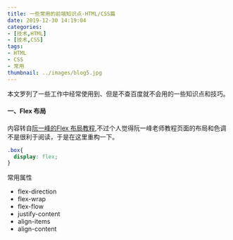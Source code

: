 ```yaml
---
title: 一些常用的前端知识点-HTML/CSS篇
date: 2019-12-30 14:19:04
categories:
- [技术,HTML]
- [技术,CSS]
tags:
- HTML
- CSS
- 常用
thumbnail: ../images/blog5.jpg
---
```

本文罗列了一些工作中经常使用到、但是不查百度就不会用的一些知识点和技巧。
<!-- more -->
#### 一、Flex 布局
内容转自[阮一峰的Flex 布局教程](http://www.ruanyifeng.com/blog/2015/07/flex-grammar.html),不过个人觉得阮一峰老师教程页面的布局和色调不是很利于阅读，于是在这里重构一下。
```css
.box{
  display: flex;
}
```
常用属性
* flex-direction
* flex-wrap
* flex-flow
* justify-content
* align-items
* align-content

